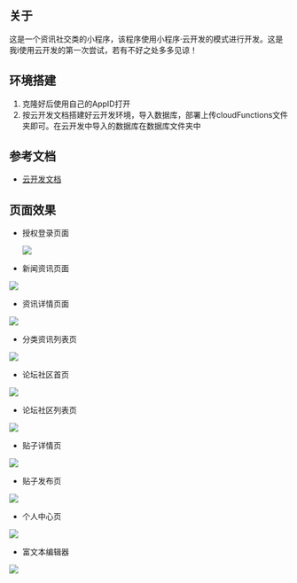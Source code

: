 ## 关于

这是一个资讯社交类的小程序，该程序使用小程序·云开发的模式进行开发。这是我i使用云开发的第一次尝试，若有不好之处多多见谅！

## 环境搭建

1. 克隆好后使用自己的AppID打开
2. 按云开发文档搭建好云开发环境，导入数据库，部署上传cloudFunctions文件夹即可。在云开发中导入的数据库在数据库文件夹中

## 参考文档

- [云开发文档](https://developers.weixin.qq.com/miniprogram/dev/wxcloud/basis/getting-started.html)

## 页面效果

- 授权登录页面

  ![](G:\学校\毕业设计\Ibike-\爱骑行效果图\登录.png)

- 新闻资讯页面

![](G:\学校\毕业设计\Ibike-\爱骑行效果图\资讯首页.png)

- 资讯详情页面

![](G:\学校\毕业设计\Ibike-\爱骑行效果图\资讯详情.png)

- 分类资讯列表页

![](G:\学校\毕业设计\Ibike-\爱骑行效果图\分类列表.png)

- 论坛社区首页

![](G:\学校\毕业设计\Ibike-\爱骑行效果图\论坛社区首页.png)

- 论坛社区列表页

![](G:\学校\毕业设计\Ibike-\爱骑行效果图\论坛详情页.png)

- 贴子详情页

![](G:\学校\毕业设计\Ibike-\爱骑行效果图\贴子详情.png)

- 贴子发布页

![](G:\学校\毕业设计\Ibike-\爱骑行效果图\发布贴子.png)

- 个人中心页

![](G:\学校\毕业设计\Ibike-\爱骑行效果图\个人中心.png)

- 富文本编辑器

![](G:\学校\毕业设计\Ibike-\爱骑行效果图\富文本编辑器.png)